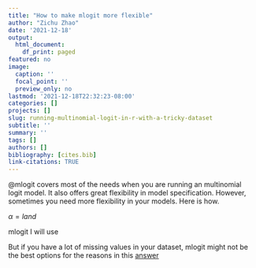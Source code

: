 ```yaml
---
title: "How to make mlogit more flexible"
author: "Zichu Zhao"
date: '2021-12-18'
output:
  html_document:
    df_print: paged
featured: no
image:
  caption: ''
  focal_point: ''
  preview_only: no
lastmod: '2021-12-18T22:32:23-08:00'
categories: []
projects: []
slug: running-multinomial-logit-in-r-with-a-tricky-dataset
subtitle: ''
summary: ''
tags: []
authors: []
bibliography: [cites.bib]
link-citations: TRUE
---
```


\@mlogit covers most of the needs when you are running an multinomial logit model. It also offers great flexibility in model specification. However, sometimes you need more flexibility in your models. Here is how.

$\alpha=land$

mlogit I will use

But if you have a lot of missing values in your dataset, mlogit might not be the best options for the reasons in this [answer](https://stackoverflow.com/questions/56939628/handling-alternative-specific-na-values-in-mlogit)
